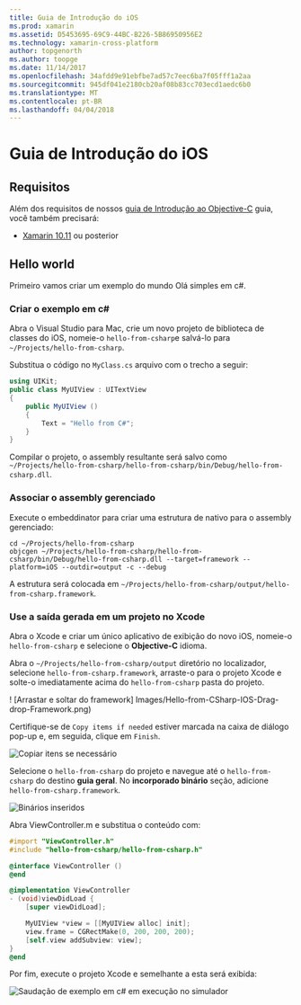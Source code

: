 ```yaml
---
title: Guia de Introdução do iOS
ms.prod: xamarin
ms.assetid: D5453695-69C9-44BC-B226-5B86950956E2
ms.technology: xamarin-cross-platform
author: topgenorth
ms.author: toopge
ms.date: 11/14/2017
ms.openlocfilehash: 34afdd9e91ebfbe7ad57c7eec6ba7f05fff1a2aa
ms.sourcegitcommit: 945df041e2180cb20af08b83cc703ecd1aedc6b0
ms.translationtype: MT
ms.contentlocale: pt-BR
ms.lasthandoff: 04/04/2018
---
```

# <a name="getting-started-with-ios"></a>Guia de Introdução do iOS


## <a name="requirements"></a>Requisitos

Além dos requisitos de nossos [guia de Introdução ao Objective-C](~/tools/dotnet-embedding/get-started/objective-c/index.md) guia, você também precisará:

* [Xamarin 10.11](https://www.visualstudio.com/xamarin/) ou posterior

## <a name="hello-world"></a>Hello world

Primeiro vamos criar um exemplo do mundo Olá simples em c#.

### <a name="create-c-sample"></a>Criar o exemplo em c#

Abra o Visual Studio para Mac, crie um novo projeto de biblioteca de classes do iOS, nomeie-o `hello-from-csharp`e salvá-lo para `~/Projects/hello-from-csharp`.

Substitua o código no `MyClass.cs` arquivo com o trecho a seguir:

```csharp
using UIKit;
public class MyUIView : UITextView
{
    public MyUIView ()
    {
        Text = "Hello from C#";
    }
}
```

Compilar o projeto, o assembly resultante será salvo como `~/Projects/hello-from-csharp/hello-from-csharp/bin/Debug/hello-from-csharp.dll`.

### <a name="bind-the-managed-assembly"></a>Associar o assembly gerenciado

Execute o embeddinator para criar uma estrutura de nativo para o assembly gerenciado:

```shell
cd ~/Projects/hello-from-csharp
objcgen ~/Projects/hello-from-csharp/hello-from-csharp/bin/Debug/hello-from-csharp.dll --target=framework --platform=iOS --outdir=output -c --debug
```

A estrutura será colocada em `~/Projects/hello-from-csharp/output/hello-from-csharp.framework`.

### <a name="use-the-generated-output-in-an-xcode-project"></a>Use a saída gerada em um projeto no Xcode

Abra o Xcode e criar um único aplicativo de exibição do novo iOS, nomeie-o `hello-from-csharp` e selecione o **Objective-C** idioma.

Abra o `~/Projects/hello-from-csharp/output` diretório no localizador, selecione `hello-from-csharp.framework`, arraste-o para o projeto Xcode e solte-o imediatamente acima do `hello-from-csharp` pasta do projeto.

! [Arrastar e soltar do framework] Images/Hello-from-CSharp-IOS-Drag-drop-Framework.png)

Certifique-se de `Copy items if needed` estiver marcada na caixa de diálogo pop-up e, em seguida, clique em `Finish`.

![Copiar itens se necessário](ios-images/hello-from-csharp-ios-copy-items-if-needed.png)

Selecione o `hello-from-csharp` do projeto e navegue até o `hello-from-csharp` do destino **guia geral**. No **incorporado binário** seção, adicione `hello-from-csharp.framework`.

![Binários inseridos](ios-images/hello-from-csharp-ios-embedded-binaries.png)

Abra ViewController.m e substitua o conteúdo com:

```objective-c
#import "ViewController.h"
#include "hello-from-csharp/hello-from-csharp.h"

@interface ViewController ()
@end

@implementation ViewController
- (void)viewDidLoad {
    [super viewDidLoad];

    MyUIView *view = [[MyUIView alloc] init];
    view.frame = CGRectMake(0, 200, 200, 200);
    [self.view addSubview: view];
}
@end
```

Por fim, execute o projeto Xcode e semelhante a esta será exibida:

![Saudação de exemplo em c# em execução no simulador](ios-images/hello-from-csharp-ios.png)
